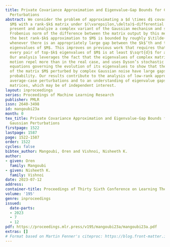 ```yaml
---
title: Private Covariance Approximation and Eigenvalue-Gap Bounds for Complex Gaussian
  Perturbations
abstract: We consider the problem of approximating a $d \times d$ covariance matrix
  $M$ with a rank-$k$ matrix under $(\varepsilon,\delta)$-differential privacy. We
  present and analyze a complex variant of the Gaussian mechanism and show that the
  Frobenius norm of the difference between the matrix output by this mechanism and
  the best rank-$k$ approximation to $M$ is bounded by roughly $\tilde{O}(\sqrt{kd})$,
  whenever there is an appropriately large gap between the $k$’th and the $k+1$’th
  eigenvalues of $M$. This improves on previous work that requires that the gap between
  every pair of top-$k$ eigenvalues of $M$ is at least $\sqrt{d}$ for a similar bound.
  Our analysis leverages the fact that the eigenvalues of complex matrix Brownian
  motion repel more than in the real case, and uses Dyson’s stochastic differential
  equations governing the evolution of its eigenvalues to show that the eigenvalues
  of the matrix $M$ perturbed by complex Gaussian noise have large gaps with high
  probability. Our results contribute to the analysis of low-rank approximations under
  average-case perturbations and to an understanding of eigenvalue gaps for random
  matrices, which may be of independent interest.
layout: inproceedings
series: Proceedings of Machine Learning Research
publisher: PMLR
issn: 2640-3498
id: mangoubi23a
month: 0
tex_title: Private Covariance Approximation and Eigenvalue-Gap Bounds for Complex
  Gaussian Perturbations
firstpage: 1522
lastpage: 1587
page: 1522-1587
order: 1522
cycles: false
bibtex_author: Mangoubi, Oren and Vishnoi, Nisheeth K.
author:
- given: Oren
  family: Mangoubi
- given: Nisheeth K.
  family: Vishnoi
date: 2023-07-12
address: 
container-title: Proceedings of Thirty Sixth Conference on Learning Theory
volume: '195'
genre: inproceedings
issued:
  date-parts:
  - 2023
  - 7
  - 12
pdf: https://proceedings.mlr.press/v195/mangoubi23a/mangoubi23a.pdf
extras: []
# Format based on Martin Fenner's citeproc: https://blog.front-matter.io/posts/citeproc-yaml-for-bibliographies/
---
```

